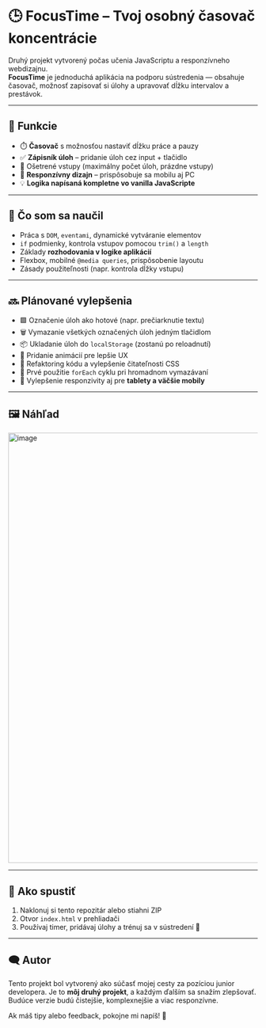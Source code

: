 # 🕒 FocusTime – Tvoj osobný časovač koncentrácie

Druhý projekt vytvorený počas učenia JavaScriptu a responzívneho webdizajnu.  
**FocusTime** je jednoduchá aplikácia na podporu sústredenia — obsahuje časovač, možnosť zapisovať si úlohy a upravovať dĺžku intervalov a prestávok.

---

## 🔧 Funkcie

- ⏱️ **Časovač** s možnosťou nastaviť dĺžku práce a pauzy  
- ✅ **Zápisník úloh** – pridanie úloh cez input + tlačidlo  
- 📏 Ošetrené vstupy (maximálny počet úloh, prázdne vstupy)  
- 📱 **Responzívny dizajn** – prispôsobuje sa mobilu aj PC  
- 💡 **Logika napísaná kompletne vo vanilla JavaScripte**

---

## 🧠 Čo som sa naučil

- Práca s `DOM`, `eventami`, dynamické vytváranie elementov  
- `if` podmienky, kontrola vstupov pomocou `trim()` a `length`  
- Základy **rozhodovania v logike aplikácií**  
- Flexbox, mobilné `@media queries`, prispôsobenie layoutu  
- Zásady použiteľnosti (napr. kontrola dĺžky vstupu)

---

## 🔜 Plánované vylepšenia

- 🟩 Označenie úloh ako hotové (napr. prečiarknutie textu)  
- 🗑️ Vymazanie všetkých označených úloh jedným tlačidlom  
- 📦 Ukladanie úloh do `localStorage` (zostanú po reloadnutí)  
- 🎨 Pridanie animácií pre lepšie UX  
- 🧼 Refaktoring kódu a vylepšenie čitateľnosti CSS  
- 🧠 Prvé použitie `forEach` cyklu pri hromadnom vymazávaní  
- 📱 Vylepšenie responzivity aj pre **tablety a väčšie mobily**

---

## 🖼️ Náhľad

<img width="1034" height="869" alt="image" src="https://github.com/user-attachments/assets/6a3387e4-428c-4059-88e3-f8728e985e51" />


---

## 🚀 Ako spustiť

1. Naklonuj si tento repozitár alebo stiahni ZIP  
2. Otvor `index.html` v prehliadači  
3. Používaj timer, pridávaj úlohy a trénuj sa v sústredení 💪

---

## 🗨️ Autor

Tento projekt bol vytvorený ako súčasť mojej cesty za pozíciou junior developera. Je to **môj druhý projekt**, a každým ďalším sa snažím zlepšovať.  
Budúce verzie budú čistejšie, komplexnejšie a viac responzívne.

Ak máš tipy alebo feedback, pokojne mi napíš! 🙂
